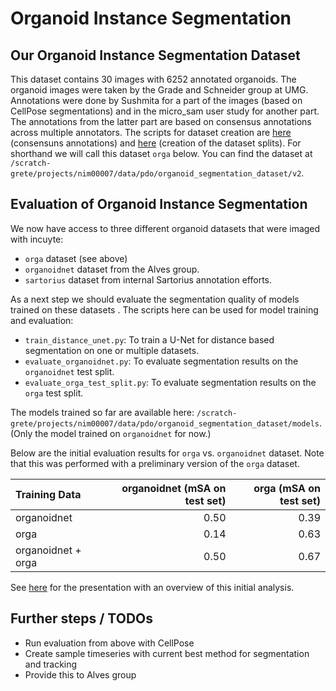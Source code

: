# Organoid Instance Segmentation

## Our Organoid Instance Segmentation Dataset

This dataset contains 30 images with 6252 annotated organoids. The organoid images were taken by the Grade and Schneider group at UMG.
Annotations were done by Sushmita for a part of the images (based on CellPose segmentations)
and in the micro_sam user study for another part.
The annotations from the latter part are based on consensus annotations across multiple annotators.
The scripts for dataset creation are [here](https://github.com/computational-cell-analytics/user-study-v3/blob/master/data_prep/create_consensus_annotations.py) (consensuns annotations) and [here](https://github.com/computational-cell-analytics/user-study-v3/blob/master/data_prep/create_orga_dataset.py) (creation of the dataset splits).
For shorthand we will call this dataset `orga` below.
You can find the dataset at `/scratch-grete/projects/nim00007/data/pdo/organoid_segmentation_dataset/v2`.

## Evaluation of Organoid Instance Segmentation

We now have access to three different organoid datasets that were imaged with incuyte:
- `orga` dataset (see above)
- `organoidnet` dataset from the Alves group.
- `sartorius` dataset from internal Sartorius annotation efforts.

As a next step we should evaluate the segmentation quality of models trained on these datasets .
The scripts here can be used for model training and evaluation:
- `train_distance_unet.py`: To train a U-Net for distance based segmentation on one or multiple datasets.
- `evaluate_organoidnet.py`: To evaluate segmentation results on the `organoidnet` test split.
- `evaluate_orga_test_split.py`: To evaluate segmentation results on the `orga` test split.

The models trained so far are available here: `/scratch-grete/projects/nim00007/data/pdo/organoid_segmentation_dataset/models`. (Only the model trained on `organoidnet` for now.)

Below are the initial evaluation results for `orga` vs. `organoidnet` dataset.
Note that this was performed with a preliminary version of the `orga` dataset.

| Training Data      | organoidnet (mSA on test set) | orga (mSA on test set) |
|:-------------------|------------------------------:|-----------------------:|
| organoidnet        | 0.50                          | 0.39                   |
| orga               | 0.14                          | 0.63                   |
| organoidnet + orga | 0.50                          | 0.67                   |

See [here](https://docs.google.com/presentation/d/1z6herIjWxrmxhqzY3keSNQIZH-oBl91zZ94IZSQvPVI/edit?usp=sharing) for the presentation with an overview of this initial analysis.

## Further steps / TODOs

- Run evaluation from above with CellPose
- Create sample timeseries with current best method for segmentation and tracking
- Provide this to Alves group
